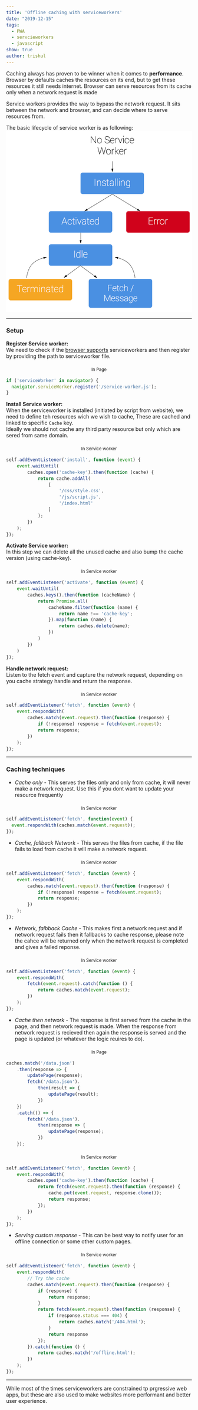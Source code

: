 ```yaml
---
title: 'Offline caching with serviceworkers'
date: "2019-12-15"
tags:
  - PWA
  - servcieworkers
  - javascript
show: true
author: trishul
---
```


Caching always has proven to be winner when it comes to **performance**.
Browser by defaults caches the resources on its end, but to get these resources it still needs internet. Browser can serve resources from its cache only when a network request is made

Service workers provides the way to bypass the network request. It sits between the network and browser, and can decide where to serve resources from.

The basic lifecycle of service worker is as following:
![Service worker lifecycle](sw-lifecycle.png)

***
### Setup

**Register Service worker:**  
We need to check if the [browser supports](https://caniuse.com/#feat=serviceworkers) serviceworkers and then register by providing the path to serviceworker file.

<center><sub>In Page</sub></center>

```javascript
if ('serviceWorker' in navigator) {
  navigator.serviceWorker.register('/service-worker.js');
}
```

**Install Service worker:**  
When the serviceworker is installed (initiated by script from website), we need to define teh resources wich we wish to cache, These are cached and linked to specific `Cache` key.  
Ideally we should not cache any third party resource but only which are sered from same domain.
<center><sub>In Service worker</sub></center>

```javascript
self.addEventListener('install', function (event) {
	event.waitUntil(
		caches.open('cache-key').then(function (cache) {
			return cache.addAll(
				[
					'/css/style.css',
					'/js/script.js',
					'/index.html'
				]
			);
		})
	);
});
```

**Activate Service worker:**  
In this step we can delete all the unused cache and also bump the cache version (using cache-key).
<center><sub>In Service worker</sub></center>

```javascript
self.addEventListener('activate', function (event) {
	event.waitUntil(
		caches.keys().then(function (cacheName) {
			return Promise.all(
				cacheName.filter(function (name) {
					return name !== 'cache-key';
				}).map(function (name) {
					return caches.delete(name);
				})
			)
		})
	)
});
```

**Handle network request:**  
Listen to the fetch event and capture the network request, depending on you cache strategy handle and return the response.
<center><sub>In Service worker</sub></center>

```javascript
self.addEventListener('fetch', function (event) {
	event.respondWith(
		caches.match(event.request).then(function (response) {
			if (!response) response = fetch(event.request);
			return response;
		})
	);
});
```

***
### Caching techniques

*  *Cache only* - This serves the files only and only from cache, it will never make a network request. Use this if you dont want to update your resource frequently  

<center><sub>In Service worker</sub></center>

```javascript
self.addEventListener('fetch', function(event) {
  event.respondWith(caches.match(event.request));
});
```

*  *Cache, fallback Network* - This serves the files from cache, if the file fails to load from cache it will make a network request.  

<center><sub>In Service worker</sub></center>

```javascript
self.addEventListener('fetch', function (event) {
	event.respondWith(
		caches.match(event.request).then(function (response) {
			if (!response) response = fetch(event.request);
			return response;
		})
	);
});
```
*  *Network, falbback Cache* - This makes first a network request and if network request fails then it fallbacks to cache response, please note the cahce will be returned only when the network request is completed and gives a failed reponse.  

<center><sub>In Service worker</sub></center>

```javascript
self.addEventListener('fetch', function (event) {
	event.respondWith(
		fetch(event.request).catch(function () {
			return caches.match(event.request);
		})
	);
});
```
*  *Cache then network* - The response is first served from the cache in the page, and then network request is made. When the response from network request is recieved then again the response is served and the page is updated (or whatever the logic reuires to do). 

<center><sub>In Page</sub></center>

```javascript
caches.match('/data.json')
	.then(response => {
		updatePage(response);
		fetch('/data.json').
			then(result => {
				updatePage(result);
			})
	})
	.catch(() => {
		fetch('/data.json').
			then(response => {
				updatePage(response);
			})
	});
```
<center><sub>In Service worker</sub></center>

```javascript
self.addEventListener('fetch', function (event) {
	event.respondWith(
		caches.open('cache-key').then(function (cache) {
			return fetch(event.request).then(function (response) {
				cache.put(event.request, response.clone());
				return response;
			});
		})
	);
});
```

*  *Serving custom response* - This can be best way to notify user for an offline connection or some other custom pages.  

<center><sub>In Service worker</sub></center>

```javascript
self.addEventListener('fetch', function (event) {
	event.respondWith(
		// Try the cache
		caches.match(event.request).then(function (response) {
			if (response) {
				return response;
			}
			return fetch(event.request).then(function (response) {
				if (response.status === 404) {
					return caches.match('/404.html');
				}
				return response
			});
		}).catch(function () {
			return caches.match('/offline.html');
		})
	);
});
```

***
While most of the times serviceworkers are constrained tp prgressive web apps, but these are also used to make websites more performant and better user experience.  
